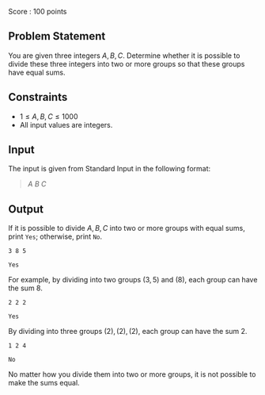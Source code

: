 Score : $100$ points

## Problem Statement

You are given three integers $A,B,C$. Determine whether it is possible to divide these three integers into two or more groups so that these groups have equal sums.

## Constraints

- $1 \leq A,B,C \leq 1000$
- All input values are integers.

## Input

The input is given from Standard Input in the following format:

> $A$ $B$ $C$

## Output

If it is possible to divide $A,B,C$ into two or more groups with equal sums, print `Yes`; otherwise, print `No`.

```input1
3 8 5
```

```output1
Yes
```

For example, by dividing into two groups $(3,5)$ and $(8)$, each group can have the sum $8$.

```input2
2 2 2
```

```output2
Yes
```

By dividing into three groups $(2),(2),(2)$, each group can have the sum $2$.

```input3
1 2 4
```

```output3
No
```

No matter how you divide them into two or more groups, it is not possible to make the sums equal.